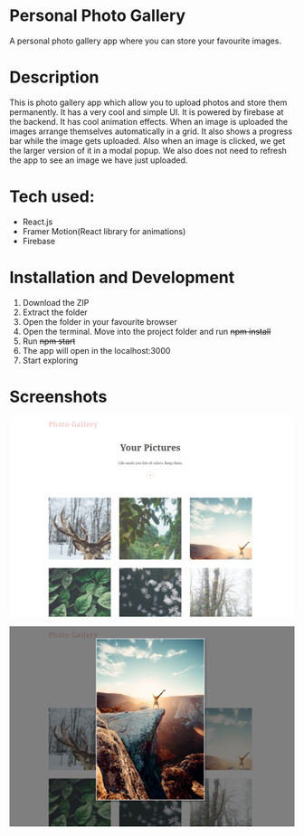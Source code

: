 # Personal Photo Gallery

A personal photo gallery app where you can store your favourite images.

# Description

This is photo gallery app which allow you to upload photos and store them permanently. It has a very cool and simple UI. It is powered by firebase at the backend. It has cool animation effects. When an image is uploaded the images arrange themselves automatically in a grid. It also shows a progress bar while the image gets uploaded. Also when an image is clicked, we get the larger version of it in a modal popup. We also does not need to refresh the app to see an image we have just uploaded.

# Tech used:

* React.js
* Framer Motion(React library for animations)
* Firebase

# Installation and Development

1. Download the ZIP
2. Extract the folder
3. Open the folder in your favourite browser
4. Open the terminal. Move into the project folder and run ~~npm install~~
5. Run ~~npm start~~
6. The app will open in the localhost:3000
7. Start exploring

# Screenshots

![](https://github.com/keshav2802/Photo-Gallery/blob/master/screenshots/ss1.png)

![](https://github.com/keshav2802/Photo-Gallery/blob/master/screenshots/ss2.png)